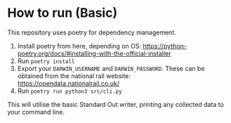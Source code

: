 
# How to run (Basic)

This repository uses poetry for dependency management.

1. Install poetry from here, depending on OS: https://python-poetry.org/docs/#installing-with-the-official-installer
2. Run `poetry install`
3. Export your `DARWIN_USERNAME` and `DARWIN_PASSWORD`. These can be obtained from the national rail website: https://opendata.nationalrail.co.uk/
4. Run `poetry run python3 src/cli.py`

This will utilise the basic Standard Out writer, printing any collected data to your command line.